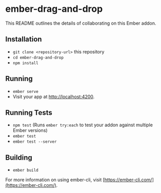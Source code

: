 # ember-drag-and-drop

This README outlines the details of collaborating on this Ember addon.

## Installation

* `git clone <repository-url>` this repository
* `cd ember-drag-and-drop`
* `npm install`

## Running

* `ember serve`
* Visit your app at [http://localhost:4200](http://localhost:4200).

## Running Tests

* `npm test` (Runs `ember try:each` to test your addon against multiple Ember versions)
* `ember test`
* `ember test --server`

## Building

* `ember build`

For more information on using ember-cli, visit [https://ember-cli.com/](https://ember-cli.com/).
